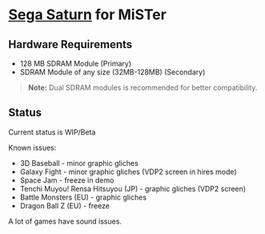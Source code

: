 # [Sega Saturn](https://en.wikipedia.org/wiki/Sega_Saturn) for MiSTer

## Hardware Requirements

- 128 MB SDRAM Module (Primary)
- SDRAM Module of any size (32MB-128MB) (Secondary)

> **Note:** Dual SDRAM modules is recommended for better compatibility.

## Status

Current status is WIP/Beta

Known issues:

- 3D Baseball - minor graphic gliches
- Galaxy Fight - minor graphic gliches (VDP2 screen in hires mode)
- Space Jam - freeze in demo
- Tenchi Muyou! Rensa Hitsuyou (JP) - graphic gliches (VDP2 screen)
- Battle Monsters (EU) - graphic gliches
- Dragon Ball Z (EU) - freeze

A lot of games have sound issues.
